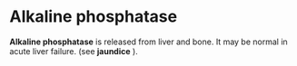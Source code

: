 ---
---
# Alkaline phosphatase

**Alkaline phosphatase** is released from liver and bone. It may be
normal in acute liver failure. (see **jaundice** ).
